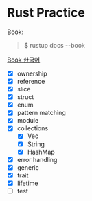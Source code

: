 # Rust Practice
Book:
> $ rustup docs --book   

[Book 한국어](https://doc.rust-kr.org/)

- [x] ownership
- [x] reference
- [x] slice
- [x] struct
- [x] enum
- [x] pattern matching
- [x] module
- [x] collections
  + [x] Vec
  + [x] String
  + [x] HashMap
- [x] error handling
- [x] generic
- [x] trait
- [x] lifetime
- [ ] test

